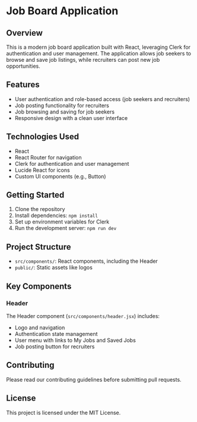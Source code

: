 # Job Board Application

## Overview

This is a modern job board application built with React, leveraging Clerk for authentication and user management. The application allows job seekers to browse and save job listings, while recruiters can post new job opportunities.

## Features

- User authentication and role-based access (job seekers and recruiters)
- Job posting functionality for recruiters
- Job browsing and saving for job seekers
- Responsive design with a clean user interface

## Technologies Used

- React
- React Router for navigation
- Clerk for authentication and user management
- Lucide React for icons
- Custom UI components (e.g., Button)

## Getting Started

1. Clone the repository
2. Install dependencies: `npm install`
3. Set up environment variables for Clerk
4. Run the development server: `npm run dev`

## Project Structure

- `src/components/`: React components, including the Header
- `public/`: Static assets like logos

## Key Components

### Header

The Header component (`src/components/header.jsx`) includes:
- Logo and navigation
- Authentication state management
- User menu with links to My Jobs and Saved Jobs
- Job posting button for recruiters

## Contributing

Please read our contributing guidelines before submitting pull requests.

## License

This project is licensed under the MIT License.

